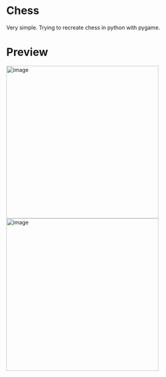 # Chess

Very simple. Trying to recreate chess in python with pygame.


# Preview

<img src="(https://user-images.githubusercontent.com/74210896/201485792-f36b7c9d-8109-400f-b486-59e786fc83b5.png" alt="image" width="400"/>


<img src="https://user-images.githubusercontent.com/74210896/201485856-fe9548e5-8c32-41cc-9b9c-b8fa3b838850.png" alt="image" width="400"/>

